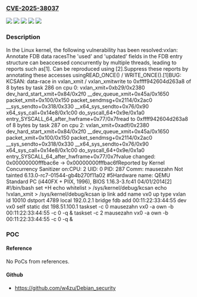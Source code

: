 ### [CVE-2025-38037](https://cve.mitre.org/cgi-bin/cvename.cgi?name=CVE-2025-38037)
![](https://img.shields.io/static/v1?label=Product&message=Linux&color=blue)
![](https://img.shields.io/static/v1?label=Version&message=&color=brightgreen)
![](https://img.shields.io/static/v1?label=Version&message=3.7%20&color=brightgreen)
![](https://img.shields.io/static/v1?label=Version&message=d342894c5d2f8c7df194c793ec4059656e09ca31%20&color=brightgreen)
![](https://img.shields.io/static/v1?label=Vulnerability&message=n%2Fa&color=blue)

### Description

In the Linux kernel, the following vulnerability has been resolved:vxlan: Annotate FDB data racesThe 'used' and 'updated' fields in the FDB entry structure can beaccessed concurrently by multiple threads, leading to reports such as[1]. Can be reproduced using [2].Suppress these reports by annotating these accesses usingREAD_ONCE() / WRITE_ONCE().[1]BUG: KCSAN: data-race in vxlan_xmit / vxlan_xmitwrite to 0xffff942604d263a8 of 8 bytes by task 286 on cpu 0: vxlan_xmit+0xb29/0x2380 dev_hard_start_xmit+0x84/0x2f0 __dev_queue_xmit+0x45a/0x1650 packet_xmit+0x100/0x150 packet_sendmsg+0x2114/0x2ac0 __sys_sendto+0x318/0x330 __x64_sys_sendto+0x76/0x90 x64_sys_call+0x14e8/0x1c00 do_syscall_64+0x9e/0x1a0 entry_SYSCALL_64_after_hwframe+0x77/0x7fread to 0xffff942604d263a8 of 8 bytes by task 287 on cpu 2: vxlan_xmit+0xadf/0x2380 dev_hard_start_xmit+0x84/0x2f0 __dev_queue_xmit+0x45a/0x1650 packet_xmit+0x100/0x150 packet_sendmsg+0x2114/0x2ac0 __sys_sendto+0x318/0x330 __x64_sys_sendto+0x76/0x90 x64_sys_call+0x14e8/0x1c00 do_syscall_64+0x9e/0x1a0 entry_SYSCALL_64_after_hwframe+0x77/0x7fvalue changed: 0x00000000fffbac6e -> 0x00000000fffbac6fReported by Kernel Concurrency Sanitizer on:CPU: 2 UID: 0 PID: 287 Comm: mausezahn Not tainted 6.13.0-rc7-01544-gb4b270f11a02 #5Hardware name: QEMU Standard PC (i440FX + PIIX, 1996), BIOS 1.16.3-3.fc41 04/01/2014[2] #!/bin/bash set +H echo whitelist > /sys/kernel/debug/kcsan echo !vxlan_xmit > /sys/kernel/debug/kcsan ip link add name vx0 up type vxlan id 10010 dstport 4789 local 192.0.2.1 bridge fdb add 00:11:22:33:44:55 dev vx0 self static dst 198.51.100.1 taskset -c 0 mausezahn vx0 -a own -b 00:11:22:33:44:55 -c 0 -q & taskset -c 2 mausezahn vx0 -a own -b 00:11:22:33:44:55 -c 0 -q &

### POC

#### Reference
No PoCs from references.

#### Github
- https://github.com/w4zu/Debian_security

